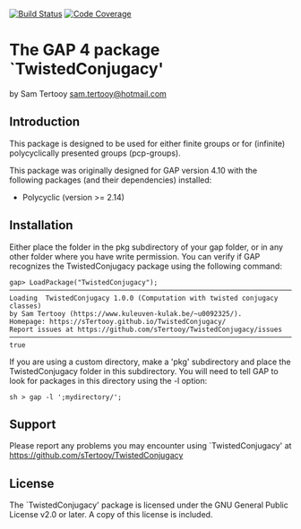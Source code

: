 [![Build Status](https://travis-ci.org/sTertooy/TwistedConjugacy.svg?branch=master)](https://travis-ci.org/sTertooy/TwistedConjugacy)
[![Code Coverage](https://codecov.io/github/sTertooy/TwistedConjugacy/coverage.svg?branch=master&token=)](https://codecov.io/gh/gap-packages/polycyclic)

The GAP 4 package `TwistedConjugacy'
====================================

by Sam Tertooy <sam.tertooy@hotmail.com>


Introduction
------------

This package is designed to be used for either finite groups or for
(infinite) polycyclically presented groups (pcp-groups).

This package was originally designed for GAP version 4.10 with the
following packages (and their dependencies) installed:
- Polycyclic (version >= 2.14)


Installation
------------

Either place the folder in the pkg subdirectory of your gap folder, or in 
any other folder where you have write permission. You can verify if GAP 
recognizes the TwistedConjugacy package using the following command:

    gap> LoadPackage("TwistedConjugacy");
	─────────────────────────────────────────────────────────────────────────────
	Loading  TwistedConjugacy 1.0.0 (Computation with twisted conjugacy classes)
	by Sam Tertooy (https://www.kuleuven-kulak.be/~u0092325/).
	Homepage: https://sTertooy.github.io/TwistedConjugacy/
	Report issues at https://github.com/sTertooy/TwistedConjugacy/issues
	─────────────────────────────────────────────────────────────────────────────
	true


If you are using a custom directory, make a 'pkg' subdirectory and place
the TwistedConjugacy folder in this subdirectory. You will need to tell 
GAP to look for packages in this directory using the -l option:

	sh > gap -l ';mydirectory/';


 
Support
-------
 
Please report any problems you may encounter using `TwistedConjugacy' 
at <https://github.com/sTertooy/TwistedConjugacy>



License
-------

The `TwistedConjugacy' package is licensed under the GNU General
Public License v2.0 or later. A copy of this license is included.
